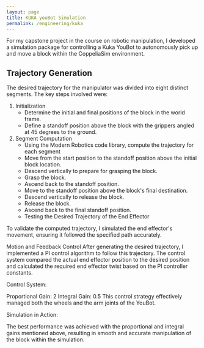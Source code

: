 ```yaml
---
layout: page
title: KUKA youBot Simulation
permalink: /engineering/kuka
---
```


For my capstone project in the course on robotic manipulation, I developed a simulation package for controlling a Kuka YouBot to autonomously pick up and move a block within the CoppeliaSim environment.

## Trajectory Generation
The desired trajectory for the manipulator was divided into eight distinct segments. The key steps involved were:

1. Initialization
   - Determine the initial and final positions of the block in the world frame.
   - Define a standoff position above the block with the grippers angled at 45 degrees to the ground.
2. Segment Computation
   - Using the Modern Robotics code library, compute the trajectory for each segment
   - Move from the start position to the standoff position above the initial block location.
   - Descend vertically to prepare for grasping the block.
   - Grasp the block.
   - Ascend back to the standoff position.
   - Move to the standoff position above the block's final destination.
   - Descend vertically to release the block.
   - Release the block.
   - Ascend back to the final standoff position.
   - Testing the Desired Trajectory of the End Effector

To validate the computed trajectory, I simulated the end effector's movement, ensuring it followed the specified path accurately.

Motion and Feedback Control
After generating the desired trajectory, I implemented a PI control algorithm to follow this trajectory. The control system compared the actual end effector position to the desired position and calculated the required end effector twist based on the PI controller constants.

Control System:

Proportional Gain: 2
Integral Gain: 0.5
This control strategy effectively managed both the wheels and the arm joints of the YouBot.

Simulation in Action:

The best performance was achieved with the proportional and integral gains mentioned above, resulting in smooth and accurate manipulation of the block within the simulation.
